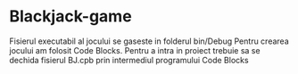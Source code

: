 # Blackjack-game
Fisierul executabil al jocului se gaseste in folderul bin/Debug
Pentru crearea jocului am folosit Code Blocks.
Pentru a intra in proiect trebuie sa se dechida fisierul BJ.cpb prin intermediul programului Code Blocks
